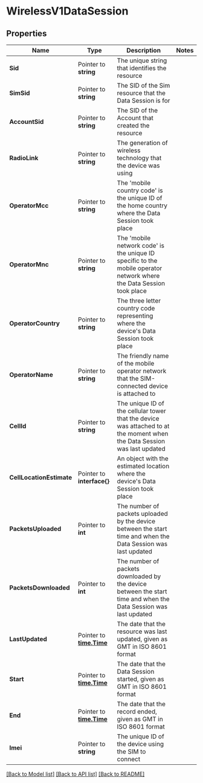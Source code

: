 # WirelessV1DataSession

## Properties

Name | Type | Description | Notes
------------ | ------------- | ------------- | -------------
**Sid** | Pointer to **string** | The unique string that identifies the resource |
**SimSid** | Pointer to **string** | The SID of the Sim resource that the Data Session is for |
**AccountSid** | Pointer to **string** | The SID of the Account that created the resource |
**RadioLink** | Pointer to **string** | The generation of wireless technology that the device was using |
**OperatorMcc** | Pointer to **string** | The 'mobile country code' is the unique ID of the home country where the Data Session took place |
**OperatorMnc** | Pointer to **string** | The 'mobile network code' is the unique ID specific to the mobile operator network where the Data Session took place |
**OperatorCountry** | Pointer to **string** | The three letter country code representing where the device's Data Session took place |
**OperatorName** | Pointer to **string** | The friendly name of the mobile operator network that the SIM-connected device is attached to |
**CellId** | Pointer to **string** | The unique ID of the cellular tower that the device was attached to at the moment when the Data Session was last updated |
**CellLocationEstimate** | Pointer to **interface{}** | An object with the estimated location where the device's Data Session took place |
**PacketsUploaded** | Pointer to **int** | The number of packets uploaded by the device between the start time and when the Data Session was last updated |
**PacketsDownloaded** | Pointer to **int** | The number of packets downloaded by the device between the start time and when the Data Session was last updated |
**LastUpdated** | Pointer to [**time.Time**](time.Time.md) | The date that the resource was last updated, given as GMT in ISO 8601 format |
**Start** | Pointer to [**time.Time**](time.Time.md) | The date that the Data Session started, given as GMT in ISO 8601 format |
**End** | Pointer to [**time.Time**](time.Time.md) | The date that the record ended, given as GMT in ISO 8601 format |
**Imei** | Pointer to **string** | The unique ID of the device using the SIM to connect |

[[Back to Model list]](../README.md#documentation-for-models) [[Back to API list]](../README.md#documentation-for-api-endpoints) [[Back to README]](../README.md)


